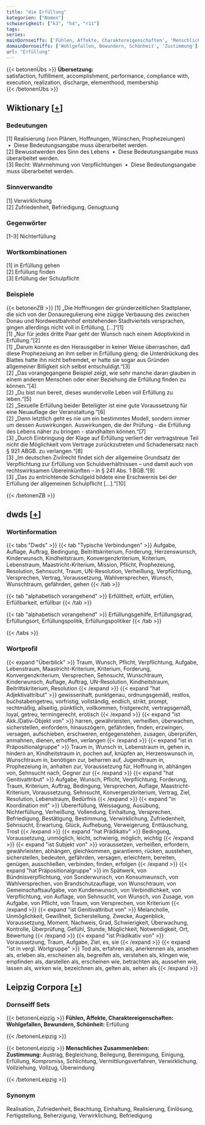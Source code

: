 ```yaml
---
title: "die Erfüllung"
kategorien: ["Nomen"]
schwierigkeit: ["k3", "h4", "r11"]
tags:
series:
mainDornseiffs: ['Fühlen, Affekte, Charaktereigenschaften', 'Menschliches Zusammenleben']
domainDornseiffs: ['Wohlgefallen, Bewundern, Schönheit', 'Zustimmung']
url: "Erfüllung"
---
```


{{< betonenÜbs >}}
**Übersetzung:**  
satisfaction, fulfillment, accomplishment, performance, compliance with, execution, realization, discharge, elementhood, membership  
{{< /betonenÜbs >}}

## Wiktionary [[+](https://de.wiktionary.org/wiki/Erfüllung)]

### Bedeutungen
[1] Realisierung (von Plänen, Hoffnungen, Wünschen, Prophezeiungen)  •  Diese Bedeutungsangabe muss überarbeitet werden.  
[2] Bewusstwerden des Sinn des Lebens  •  Diese Bedeutungsangabe muss überarbeitet werden.  
[3] Recht: Wahrnehmung von Verpflichtungen  •  Diese Bedeutungsangabe muss überarbeitet werden.  

### Sinnverwandte
[1] Verwirklichung  
[2] Zufriedenheit, Befriedigung, Genugtuung  

### Gegenwörter
[1–3] Nichterfüllung  

### Wortkombinationen
[1] in Erfüllung gehen  
[2] Erfüllung finden  
[3] Erfüllung der Schulpflicht  

### Beispiele
{{< betonenZB >}}
[1] „Die Hoffnungen der gründerzeitlichen Stadtplaner, die sich von der Donauregulierung eine zügige Verbauung des zwischen Donau und Nordwestbahnhof entstehenden Stadtviertels versprachen, gingen allerdings nicht voll in Erfüllung, […]“[1]  
[1] „Nur für jedes dritte Paar geht der Wunsch nach einem Adoptivkind in Erfüllung.“[2]  
[1] „Darum konnte es den Herausgeber in keiner Weise überraschen, daß diese Prophezeiung an ihm selber in Erfüllung gieng; die Unterdrückung des Blattes hatte ihn nicht befremdet, er hatte sie sogar aus Gründen allgemeiner Billigkeit sich selbst entschuldigt.“[3]  
[2] „Das vorangegangene Beispiel zeigt, wie sehr manche daran glauben in einem anderen Menschen oder einer Beziehung die Erfüllung finden zu können.“[4]  
[2] „Du bist nun bereit, dieses wundervolle Leben voll Erfüllung zu leben.“[5]  
[2] „Sexuelle Erfüllung beider Beteiligter ist eine gute Voraussetzung für eine Neuauflage der Veranstaltung.“[6]  
[2] „Denn letztlich geht es nie um ein bestimmtes Modell, sondern immer um dessen Auswirkungen. Auswirkungen, die der Prüfung - die Erfüllung des Lebens näher zu bringen - standhalten können.“[7]  
[3] „Durch Einbringung der Klage auf Erfüllung verliert der vertragstreue Teil nicht die Möglichkeit vom Vertrage zurückzutreten und Schadenersatz nach § 921 ABGB. zu verlangen.“[8]  
[3] „Im deutschen Zivilrecht findet sich der allgemeine Grundsatz der Verpflichtung zur Erfüllung von Schuldverhältnissen – und damit auch von rechtswirksamen Übereinkünften – in § 241 Abs. 1 BGB.“[9]  
[3] „Das zu entrichtende Schulgeld bildete eine Erschwernis bei der Erfüllung der allgemeinen Schulpflicht […].“[10]  

{{< /betonenZB >}}


## dwds [[+](https://www.dwds.de/wb/Erfüllung)]

### Wortinformation
{{< tabs "Dwds" >}}
{{< tab "Typische Verbindungen" >}}
Aufgabe, Auflage, Auftrag, Bedingung, Beitrittskriterium, Forderung, Herzenswunsch, Kinderwunsch, Kindheitstraum, Konvergenzkriterium, Kriterium, Lebenstraum, Maastricht-Kriterium, Mission, Pflicht, Prophezeiung, Resolution, Sehnsucht, Traum, UN-Resolution, Verheißung, Verpflichtung, Versprechen, Vertrag, Voraussetzung, Wahlversprechen, Wunsch, Wunschtraum, gefährden, gehen
{{< /tab >}}

{{< tab "alphabetisch vorangehend" >}}
Erfülltheit, erfüllt, erfüllen, Erfüllbarkeit, erfüllbar
{{< /tab >}}

{{< tab "alphabetisch vorangehend" >}}
Erfüllungsgehilfe, Erfüllungsgrad, Erfüllungsort, Erfüllungspolitik, Erfüllungspolitiker
{{< /tab >}}

{{< /tabs >}}

### Wortprofil
{{< expand "Überblick" >}} Traum, Wunsch, Pflicht, Verpflichtung, Aufgabe, Lebenstraum, Maastricht-Kriterium, Kriterium, Forderung, Konvergenzkriterium, Versprechen, Sehnsucht, Wunschtraum, Kinderwunsch, Auflage, Auftrag, UN-Resolution, Kindheitstraum, Beitrittskriterium, Resolution {{< /expand >}}
{{< expand "hat Adjektivattribut" >}} gewissenhaft, punktgenau, ordnungsgemäß, restlos, buchstabengetreu, vorfristig, vollständig, endlich, strikt, prompt, rechtmäßig, allseitig, pünktlich, vollkommen, fristgerecht, vertragsgemäß, loyal, getreu, termingerecht, erotisch {{< /expand >}}
{{< expand "ist Akk./Dativ-Objekt von" >}} harren, gewährleisten, verheißen, überwachen, sicherstellen, einfordern, hinauszögern, gefährden, finden, erzwingen, versagen, aufschieben, erschweren, entgegenstehen, zusagen, überprüfen, anmahnen, dienen, erhoffen, verlangen {{< /expand >}}
{{< expand "ist in Präpositionalgruppe" >}} Traum in, Wunsch in, Lebenstraum in, gehen in, hindern an, Kindheitstraum in, pochen auf, knüpfen an, Herzenswunsch in, Wunschtraum in, benötigen zur, beharren auf, Jugendtraum in, Prophezeiung in, anhalten zur, Voraussetzung für, Hoffnung in, abhängen von, Sehnsucht nach, Gegner zur {{< /expand >}}
{{< expand "hat Genitivattribut" >}} Aufgabe, Wunsch, Pflicht, Verpflichtung, Forderung, Traum, Kriterium, Auftrag, Bedingung, Versprechen, Auflage, Maastricht-Kriterium, Voraussetzung, Sehnsucht, Konvergenzkriterium, Vertrag, Ziel, Resolution, Lebenstraum, Bedürfnis {{< /expand >}}
{{< expand "in Koordination mit" >}} Übererfüllung, Weissagung, Ausübung, Nichterfüllung, Verheißung, Vollendung, Einhaltung, Versprechen, Befriedigung, Bestätigung, Bestimmung, Verwirklichung, Zufriedenheit, Sehnsucht, Erwartung, Glück, Aufhebung, Verweigerung, Enttäuschung, Trost {{< /expand >}}
{{< expand "hat Prädikativ" >}} Bedingung, Voraussetzung, unmöglich, leicht, schwierig, möglich, wichtig {{< /expand >}}
{{< expand "ist Subjekt von" >}} voraussetzen, verheißen, erfordern, gewährleisten, abhängen, gleichkommen, garantieren, rücken, ausstehen, sicherstellen, bedeuten, gefährden, versagen, erleichtern, bereiten, genügen, ausschließen, verbinden, finden, erfolgen {{< /expand >}}
{{< expand "hat Präpositionalgruppe" >}} im Spätwerk, von Bündnisverpflichtung, von Sonderwunsch, von Konsumwunsch, von Wahlversprechen, von Brandschutzauflage, von Wunschtraum, von Gemeinschaftsaufgabe, von Kundenwunsch, von Verbindlichkeit, von Verpflichtung, von Auflage, von Sehnsucht, von Wunsch, von Zusage, von Aufgabe, von Pflicht, von Traum, von Versprechen, von Kriterium {{< /expand >}}
{{< expand "ist Genitivattribut von" >}} Melancholie, Unmöglichkeit, Gewißheit, Sicherstellung, Zwecke, Augenblick, Voraussetzung, Moment, Nachweis, Grad, Schwierigkeit, Überwachung, Kontrolle, Überprüfung, Gefühl, Stunde, Möglichkeit, Notwendigkeit, Ort, Bewertung {{< /expand >}}
{{< expand "ist Prädikativ von" >}} Voraussetzung, Traum, Aufgabe, Ziel, es, sie {{< /expand >}}
{{< expand "ist in vergl. Wortgruppe" >}} Tod als, erfahren als, anerkennen als, ansehen als, erleben als, erscheinen als, begreifen als, verstehen als, klingen wie, empfinden als, darstellen als, erscheinen wie, betrachten als, aussehen wie, lassen als, wirken wie, bezeichnen als, gelten als, sehen als {{< /expand >}}

## Leipzig Corpora [[+](https://corpora.uni-leipzig.de/en/res?word=Erfüllung&corpusId=deu_newscrawl-public_2018)]

### Dornseiff Sets
{{< betonenLeipzig >}}
**Fühlen, Affekte, Charaktereigenschaften:**  
**Wohlgefallen, Bewundern, Schönheit:** Erfüllung  

{{< /betonenLeipzig >}}


{{< betonenLeipzig >}}
**Menschliches Zusammenleben:**  
**Zustimmung:** Austrag, Begleichung, Beilegung, Bereinigung, Einigung, Erfüllung, Kompromiss, Schlichtung, Vermittlungsverfahren, Verwirklichung, Vollziehung, Vollzug, Überwindung  

{{< /betonenLeipzig >}}

### Synonym
Realisation, Zufriedenheit, Beachtung, Einhaltung, Realisierung, Einlösung, Fertigstellung, Beherzigung, Verwirklichung, Befriedigung

